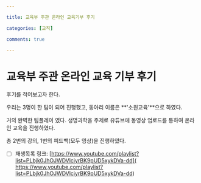 ```yaml
---

title: 교육부 주관 온라인 교육기부 후기

categories: [교직]

comments: true

---
```


# 교육부 주관 온라인 교육 기부 후기 


후기를 적어보고자 한다.

우리는 3명이 한 팀이 되어 진행했고, 동아리 이름은 **'소원교육'**으로 하였다.

거의 완벽한 팀플레이 였다. 생명과학을 주제로 유튜브에 동영상 업로드를 통하여 온라인 교육을 진행하였다.

총 2번의 강의, 1번의 피드백(모두 영상)을 진행하였다.

- [ ] 재생목록 링크: [https://www.youtube.com/playlist?list=PLbjk0JhOJWDVlciyrBK9pUD5xykDVa-dd]( https://www.youtube.com/playlist?list=PLbjk0JhOJWDVlciyrBK9pUD5xykDVa-dd)

  

